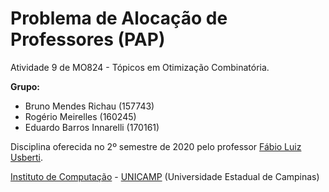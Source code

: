 Problema de Alocação de Professores (PAP)
================================

Atividade 9 de MO824 - Tópicos em Otimização Combinatória.

**Grupo:**
  - Bruno Mendes Richau (157743)
  - Rogério Meirelles (160245)
  - Eduardo Barros Innarelli (170161)

Disciplina oferecida no 2º semestre de 2020 pelo professor [Fábio Luiz Usberti](https://www.ic.unicamp.br/~fusberti/).

[Instituto de Computação](http://ic.unicamp.br/) - [UNICAMP](http://www.unicamp.br/unicamp/) (Universidade Estadual de Campinas)
